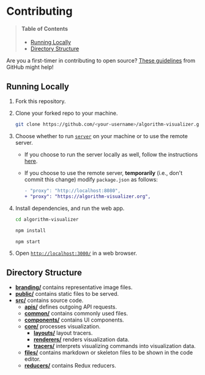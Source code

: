# Contributing

> #### Table of Contents
> - [Running Locally](#running-locally)
> - [Directory Structure](#directory-structure)

Are you a first-timer in contributing to open source? [These guidelines](https://opensource.guide/how-to-contribute/#how-to-submit-a-contribution) from GitHub might help!

## Running Locally

1. Fork this repository.

2. Clone your forked repo to your machine.

    ```bash
    git clone https://github.com/<your-username>/algorithm-visualizer.git    
    ```
    
3. Choose whether to run [`server`](https://github.com/algorithm-visualizer/server) on your machine or to use the remote server.
    - If you choose to run the server locally as well, follow the instructions [here](https://github.com/algorithm-visualizer/server/blob/master/CONTRIBUTING.md#running-locally).

    - If you choose to use the remote server, **temporarily** (i.e., don't commit this change) modify `package.json` as follows:
        ```diff
        - "proxy": "http://localhost:8080",
        + "proxy": "https://algorithm-visualizer.org",
        ```

4. Install dependencies, and run the web app.

    ```bash
    cd algorithm-visualizer

    npm install
    
    npm start
    ```
    
5. Open [`http://localhost:3000/`](http://localhost:3000/) in a web browser.

## Directory Structure

- [**branding/**](branding) contains representative image files.
- [**public/**](public) contains static files to be served.
- [**src/**](src) contains source code. 
    - [**apis/**](src/apis) defines outgoing API requests.
    - [**common/**](src/common) contains commonly used files.
    - [**components/**](src/components) contains UI components.
    - [**core/**](src/core) processes visualization.
        - [**layouts/**](src/core/layouts) layout tracers.
        - [**renderers/**](src/core/renderers) renders visualization data.
        - [**tracers/**](src/core/tracers) interprets visualizing commands into visualization data.
    - [**files/**](src/files) contains markdown or skeleton files to be shown in the code editor.
    - [**reducers/**](src/reducers) contains Redux reducers.
